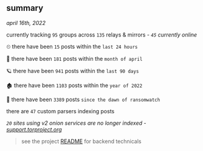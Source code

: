 
## summary
_april 16th, 2022_

currently tracking `95` groups across `135` relays & mirrors - _`45` currently online_

⏲ there have been `15` posts within the `last 24 hours`

🦈 there have been `181` posts within the `month of april`

🪐 there have been `941` posts within the `last 90 days`

🏚 there have been `1103` posts within the `year of 2022`

🦕 there have been `3389` posts `since the dawn of ransomwatch`

there are `47` custom parsers indexing posts

_`20` sites using v2 onion services are no longer indexed - [support.torproject.org](https://support.torproject.org/onionservices/v2-deprecation/)_

> see the project [README](https://github.com/thetanz/ransomwatch#ransomwatch--) for backend technicals
